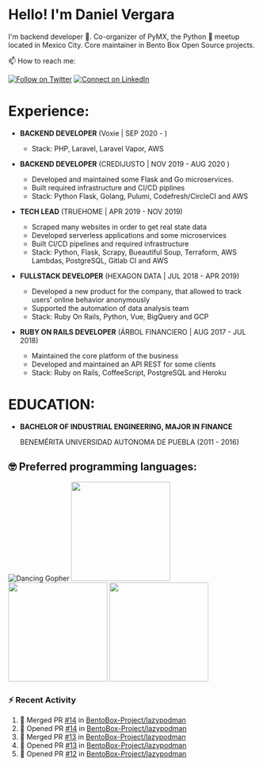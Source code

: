 # Hello! I'm Daniel Vergara

I'm backend developer :robot:. Co-organizer of PyMX, the Python :snake: meetup located in Mexico City. Core maintainer in Bento Box Open Source projects.

📫 How to reach me:

[![Follow on Twitter](https://img.shields.io/badge/--twitter?label=Twitter&logo=Twitter&style=social)](https://twitter.com/__danvergara__) [![Connect on LinkedIn](https://img.shields.io/badge/--linkedin?label=LinkedIn&logo=LinkedIn&style=social)](https://www.linkedin.com/in/daniel-omar-vergara-pérez-2b5471159)

# Experience:

* **BACKEND DEVELOPER**
    (Voxie | SEP 2020 - )
    * Stack: PHP, Laravel, Laravel Vapor, AWS

* **BACKEND DEVELOPER**
    (CREDIJUSTO | NOV 2019 - AUG 2020 )
    * Developed and maintained some Flask and Go microservices.
    * Built required infrastructure and CI/CD piplines
    * Stack: Python Flask, Golang, Pulumi, Codefresh/CircleCI and AWS

* **TECH LEAD**
    (TRUEHOME | APR 2019 - NOV 2019)
    * Scraped many websites in order to get real state data
    * Developed serverless applications and some microservices
    * Built CI/CD pipelines and required infrastructure
    * Stack: Python, Flask, Scrapy, Bueautiful Soup, Terraform, AWS Lambdas, PostgreSQL, Gitlab CI and AWS

* **FULLSTACK DEVELOPER**
    (HEXAGON DATA | JUL 2018 - APR 2019)
    * Developed a new product for the company, that allowed to track users' online behavior anonymously
    * Supported the automation of data analysis team
    * Stack: Ruby On Rails, Python, Vue, BigQuery and GCP

* **RUBY ON RAILS DEVELOPER**
    (ÁRBOL FINANCIERO | AUG 2017 - JUL 2018)
    * Maintained the core platform of the business
    * Developed and maintained an API REST for some clients
    * Stack: Ruby on Rails, CoffeeScript, PostgreSQL and Heroku

# EDUCATION:

* **BACHELOR OF INDUSTRIAL ENGINEERING, MAJOR IN FINANCE**

  BENEMÉRITA UNIVERSIDAD AUTONOMA DE PUEBLA (2011 - 2016)

## :nerd_face: Preferred programming languages:

![Dancing Gopher](http://static.velvetcache.org/pages/2018/06/13/party-gopher/dancing-gopher.gif)
<img src="https://media.giphy.com/media/KAq5w47R9rmTuvWOWa/giphy.gif" width="200" height="200"/>
<img src="https://upload.wikimedia.org/wikipedia/commons/7/73/Ruby_logo.svg" width="200" height="200"/>
<img src="https://upload.wikimedia.org/wikipedia/commons/6/6a/JavaScript-logo.png" width="200" height="200">

### :zap: Recent Activity

<!--START_SECTION:activity-->
1. 🎉 Merged PR [#14](https://github.com/BentoBox-Project/lazypodman/pull/14) in [BentoBox-Project/lazypodman](https://github.com/BentoBox-Project/lazypodman)
2. 💪 Opened PR [#14](https://github.com/BentoBox-Project/lazypodman/pull/14) in [BentoBox-Project/lazypodman](https://github.com/BentoBox-Project/lazypodman)
3. 🎉 Merged PR [#13](https://github.com/BentoBox-Project/lazypodman/pull/13) in [BentoBox-Project/lazypodman](https://github.com/BentoBox-Project/lazypodman)
4. 💪 Opened PR [#13](https://github.com/BentoBox-Project/lazypodman/pull/13) in [BentoBox-Project/lazypodman](https://github.com/BentoBox-Project/lazypodman)
5. 💪 Opened PR [#12](https://github.com/BentoBox-Project/lazypodman/pull/12) in [BentoBox-Project/lazypodman](https://github.com/BentoBox-Project/lazypodman)
<!--END_SECTION:activity-->
